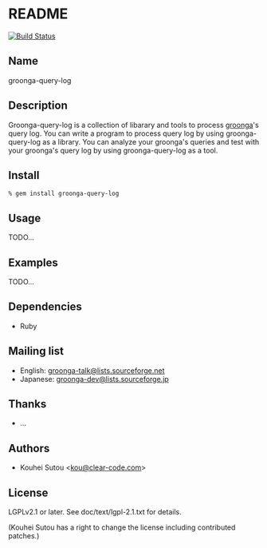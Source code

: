 # README

[![Build Status](https://travis-ci.org/groonga/groonga-query-log.png?branch=master)](https://travis-ci.org/groonga/groonga-query-log)

## Name

groonga-query-log

## Description

Groonga-query-log is a collection of libarary and tools to process
[groonga](http://groonga.org/)'s query log. You can write a program to
process query log by using groonga-query-log as a library. You can
analyze your groonga's queries and test with your groonga's query log
by using groonga-query-log as a tool.

## Install

    % gem install groonga-query-log

## Usage

TODO...

## Examples

TODO...

## Dependencies

* Ruby

## Mailing list

* English: [groonga-talk@lists.sourceforge.net](https://lists.sourceforge.net/lists/listinfo/groonga-talk)
* Japanese: [groonga-dev@lists.sourceforge.jp](http://lists.sourceforge.jp/mailman/listinfo/groonga-dev)

## Thanks

* ...

## Authors

* Kouhei Sutou \<kou@clear-code.com\>

## License

LGPLv2.1 or later. See doc/text/lgpl-2.1.txt for details.

(Kouhei Sutou has a right to change the license including contributed
patches.)
